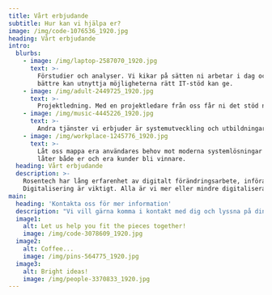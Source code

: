 ```yaml
---
title: Vårt erbjudande
subtitle: Hur kan vi hjälpa er?
image: /img/code-1076536_1920.jpg
heading: Vårt erbjudande
intro:
  blurbs:
    - image: /img/laptop-2587070_1920.jpg
      text: >-
        Förstudier och analyser. Vi kikar på sätten ni arbetar i dag och hur ni
        bättre kan utnyttja möjligheterna rätt IT-stöd kan ge. 
    - image: /img/adult-2449725_1920.jpg
      text: >-
        Projektledning. Med en projektledare från oss får ni det stöd ni behöver i analys- och införandeprocesserna.
    - image: /img/music-4445226_1920.jpg
      text: >-
        Andra tjänster vi erbjuder är systemutveckling och utbildningar.
    - image: /img/workplace-1245776_1920.jpg
      text: >-
        Låt oss mappa era användares behov mot moderna systemlösningar som
        låter både er och era kunder bli vinnare.
  heading: Vårt erbjudande
  description: >-
    Rosentech har lång erfarenhet av digitalt förändringsarbete, införande av nya system och effektivare arbetssätt.
    Digitalisering är viktigt. Alla är vi mer eller mindre digitaliserade i dag, men till vilken grad? Hur digitalt mogna är ni? Låt oss göra en genomlysning.
main:
  heading: 'Kontakta oss för mer information'
  description: "Vi vill gärna komma i kontakt med dig och lyssna på dina idéer och höra dina frågor. Vi strävar efter att göra ett bra jobb och ständigt förbättra oss – din feedback är viktig för oss."
  image1:
    alt: Let us help you fit the pieces together!
    image: /img/code-3078609_1920.jpg
  image2:
    alt: Coffee...
    image: /img/pins-564775_1920.jpg
  image3:
    alt: Bright ideas!
    image: /img/people-3370833_1920.jpg
---
```


